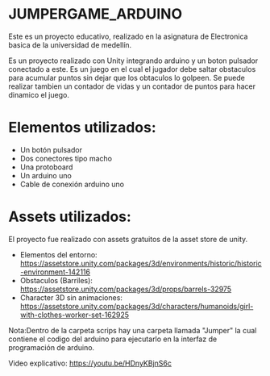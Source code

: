 # JUMPERGAME_ARDUINO
 
 Este es un proyecto educativo, realizado en la asignatura de Electronica basica de la universidad de medellín.
 
 Es un proyecto realizado con Unity integrando arduino y un boton pulsador conectado a este. Es un juego en el cual el jugador debe saltar obstaculos para acumular puntos sin dejar que los obtaculos lo golpeen. Se puede realizar tambien un contador de vidas y un contador de puntos para hacer dinamico el juego.
 
 # Elementos utilizados:
 - Un botón pulsador
 - Dos conectores tipo macho
 - Una protoboard
 - Un arduino uno
 - Cable de conexión arduino uno

# Assets utilizados:

El proyecto fue realizado con assets gratuitos de la asset store de unity.
- Elementos del entorno: https://assetstore.unity.com/packages/3d/environments/historic/historic-environment-142116
- Obstaculos (Barriles): https://assetstore.unity.com/packages/3d/props/barrels-32975
- Character 3D sin animaciones: https://assetstore.unity.com/packages/3d/characters/humanoids/girl-with-clothes-worker-set-162925

Nota:Dentro de la  carpeta scrips hay una carpeta llamada "Jumper" la cual contiene el codigo del arduino para ejecutarlo en la interfaz de programación de arduino.

Video explicativo: https://youtu.be/HDnyKBjnS6c
